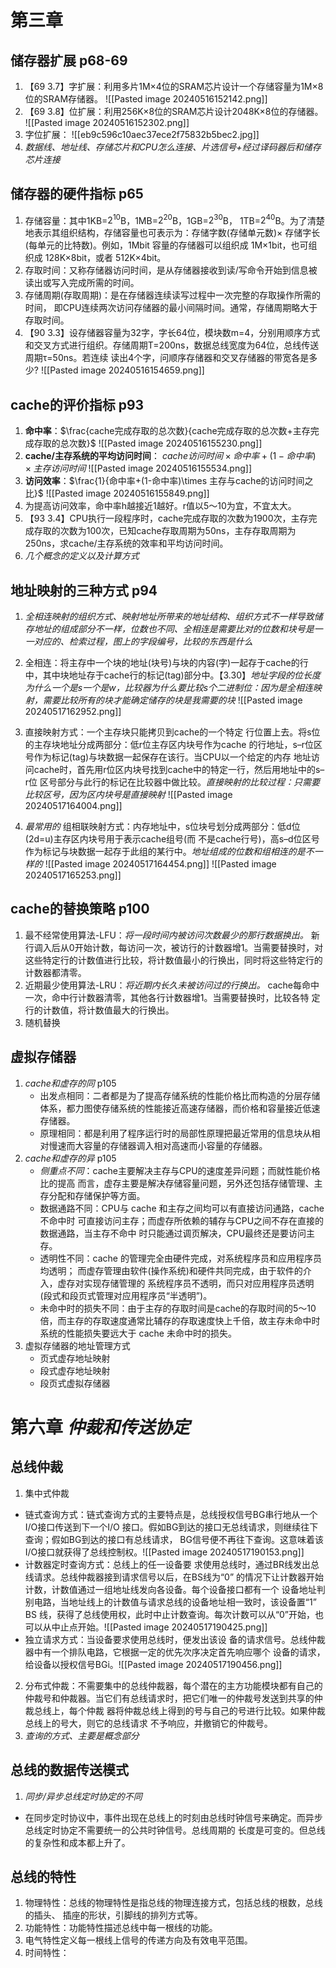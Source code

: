 # 第三章
## 储存器扩展 p68-69
1. 【69 3.7】字扩展：利用多片1M×4位的SRAM芯片设计一个存储容量为1M×8位的SRAM存储器。
![[Pasted image 20240516152142.png]]
2. 【69 3.8】位扩展：利用256K×8位的SRAM芯片设计2048K×8位的存储器。
![[Pasted image 20240516152302.png]]
3. 字位扩展：
![[eb9c596c10aec37ece2f75832b5bec2.jpg]]
4. *数据线、地址线、存储芯片和CPU怎么连接、片选信号+经过译码器后和储存芯片连接*

## 储存器的硬件指标 p65
1. 存储容量：其中1KB=$2^{10}$B，1MB=$2^{20}$B，1GB=$2^{30}$B， 1TB=$2^{40}$B。为了清楚地表示其组织结构，存储容量也可表示为：存储字数(存储单元数)× 存储字长(每单元的比特数)。例如，1Mbit 容量的存储器可以组织成 1M×1bit，也可组织成 128K×8bit，或者 512K×4bit。
2. 存取时间：又称存储器访问时间，是从存储器接收到读/写命令开始到信息被读出或写入完成所需的时间。
3. 存储周期(存取周期)：是在存储器连续读写过程中一次完整的存取操作所需的时间， 即CPU连续两次访问存储器的最小间隔时间。通常，存储周期略大于存取时间。
4. 【90 3.3】设存储器容量为32字，字长64位，模块数m=4，分别用顺序方式和交叉方式进行组织。存储周期T=200ns，数据总线宽度为64位，总线传送周期τ=50ns。若连续 读出4个字，问顺序存储器和交叉存储器的带宽各是多少?
![[Pasted image 20240516154659.png]]
## cache的评价指标 p93
1. **命中率**：$\frac{cache完成存取的总次数}{cache完成存取的总次数+主存完成存取的总次数}$
![[Pasted image 20240516155230.png]]
3. **cache/主存系统的平均访问时间**：
$cache访问时间\times 命中率+(1-命中率)\times 主存访问时间$
![[Pasted image 20240516155534.png]]
4. **访问效率**：$\frac{1}{命中率+(1-命中率)\times 主存与cache的访问时间之比}$ 
![[Pasted image 20240516155849.png]]
5. 为提高访问效率，命中率h越接近1越好。r值以5～10为宜，不宜太大。
6. 【93 3.4】CPU执行一段程序时，cache完成存取的次数为1900次，主存完成存取的次数为100次，已知cache存取周期为50ns，主存存取周期为250ns，求cache/主存系统的效率和平均访问时间。
7. *几个概念的定义以及计算方式*
## 地址映射的三种方式 p94
1. *全相连映射的组织方式、映射地址所带来的地址结构、组织方式不一样导致储存地址的组成部分不一样，位数也不同、全相连是需要比对的位数和块号是一一对应的、检索过程，图上的字段编号，比较的东西是什么*
2. 全相连：将主存中一个块的地址(块号)与块的内容(字)一起存于cache的行中，其中块地址存于cache行的标记(tag)部分中。【3.30】*地址字段的位长度为什么一个是s一个是w，比较器为什么要比较s个二进制位：因为是全相连映射，需要比较所有的块才能确定储存的块是我需要的块*
![[Pasted image 20240517162952.png]]

3. 直接映射方式：一个主存块只能拷贝到cache的一个特定 行位置上去。将s位的主存块地址分成两部分：低r位主存区内块号作为cache 的行地址，s–r位区号作为标记(tag)与块数据一起保存在该行。当CPU以一个给定的内存 地址访问cache时，首先用r位区内块号找到cache中的特定一行，然后用地址中的s–r位 区号部分与此行的标记在比较器中做比较。*直接映射的比较过程：只需要比较区号，因为区内块号是直接映射*
![[Pasted image 20240517164004.png]]
4. *最常用的* 组相联映射方式：内存地址中，s位块号划分成两部分：低d位(2d=u)主存区内块号用于表示cache组号(而 不是cache行号)，高s–d位区号作为标记与块数据一起存于此组的某行中。*地址组成的位数和组相连的是不一样的*
![[Pasted image 20240517164454.png]]
![[Pasted image 20240517165253.png]]
## cache的替换策略 p100
1. 最不经常使用算法-LFU：*将一段时间内被访问次数最少的那行数据换出。*
   新行调入后从0开始计数，每访问一次，被访行的计数器增1。当需要替换时，对 这些特定行的计数值进行比较，将计数值最小的行换出，同时将这些特定行的计数器都清零。
2. 近期最少使用算法-LRU：*将近期内长久未被访问过的行换出。*
   cache每命中一次，命中行计数器清零，其他各行计数器增1。当需要替换时，比较各特 定行的计数值，将计数值最大的行换出。
3. 随机替换
## 虚拟存储器
1. *cache和虚存的同* p105 
   - 出发点相同：二者都是为了提高存储系统的性能价格比而构造的分层存储体系，都力图使存储系统的性能接近高速存储器，而价格和容量接近低速存储器。
   - 原理相同：都是利用了程序运行时的局部性原理把最近常用的信息块从相对慢速而大容量的存储器调入相对高速而小容量的存储器。
2. *cache和虚存的异* p105
   - *侧重点不同*：cache主要解决主存与CPU的速度差异问题；而就性能价格比的提高 而言，虚存主要是解决存储容量问题，另外还包括存储管理、主存分配和存储保护等方面。
   - 数据通路不同：CPU与 cache 和主存之间均可以有直接访问通路，cache 不命中时 可直接访问主存；而虚存所依赖的辅存与CPU之间不存在直接的数据通路，当主存不命中 时只能通过调页解决，CPU最终还是要访问主存。
   - 透明性不同：cache 的管理完全由硬件完成，对系统程序员和应用程序员均透明； 而虚存管理由软件(操作系统)和硬件共同完成，由于软件的介入，虚存对实现存储管理的 系统程序员不透明，而只对应用程序员透明(段式和段页式管理对应用程序员“半透明”)。
   - 未命中时的损失不同：由于主存的存取时间是cache的存取时间的5～10倍，而主存的存取速度通常比辅存的存取速度快上千倍，故主存未命中时系统的性能损失要远大于 cache 未命中时的损失。
3. 虚拟存储器的地址管理方式
   - 页式虚存地址映射
   - 段式虚存地址映射
   - 段页式虚拟存储器
# 第六章 *仲裁和传送协定*
## 总线仲裁
1. 集中式仲裁
 - 链式查询方式：链式查询方式的主要特点是，总线授权信号BG串行地从一个I/O接口传送到下一个I/O 接口。假如BG到达的接口无总线请求，则继续往下查询；假如BG到达的接口有总线请求， BG信号便不再往下查询。这意味着该I/O接口就获得了总线控制权。![[Pasted image 20240517190153.png]]
 - 计数器定时查询方式：总线上的任一设备要 求使用总线时，通过BR线发出总线请求。总线仲裁器接到请求信号以后，在BS线为“0” 的情况下让计数器开始计数，计数值通过一组地址线发向各设备。每个设备接口都有一个 设备地址判别电路，当地址线上的计数值与请求总线的设备地址相一致时，该设备置“1” BS 线，获得了总线使用权，此时中止计数查询。每次计数可以从“0”开始，也可以从中止点开始。![[Pasted image 20240517190425.png]]
 - 独立请求方式：当设备要求使用总线时，便发出该设 备的请求信号。总线仲裁器中有一个排队电路，它根据一定的优先次序决定首先响应哪个 设备的请求，给设备以授权信号BGi。![[Pasted image 20240517190456.png]]
 2. 分布式仲裁：不需要集中的总线仲裁器，每个潜在的主方功能模块都有自己的仲裁号和仲裁器。当它们有总线请求时，把它们唯一的仲裁号发送到共享的仲裁总线上，每个仲裁 器将仲裁总线上得到的号与自己的号进行比较。如果仲裁总线上的号大，则它的总线请求 不予响应，并撤销它的仲裁号。
 3. *查询的方式、主要是概念部分*
## 总线的数据传送模式
 1. *同步/异步总线定时协定的不同*
   - 在同步定时协议中，事件出现在总线上的时刻由总线时钟信号来确定。而异步总线定时协定不需要统一的公共时钟信号。总线周期的 长度是可变的。但总线的复杂性和成本都上升了。
## 总线的特性
1. 物理特性：总线的物理特性是指总线的物理连接方式，包括总线的根数，总线的插头、 插座的形状，引脚线的排列方式等。
2. 功能特性：功能特性描述总线中每一根线的功能。
3. 电气特性定义每一根线上信号的传递方向及有效电平范围。
4. 时间特性：